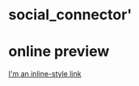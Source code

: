 # social_connector'

# online preview
[I'm an inline-style link](https://condescending-montalcini-7dde4b.netlify.app/login)
